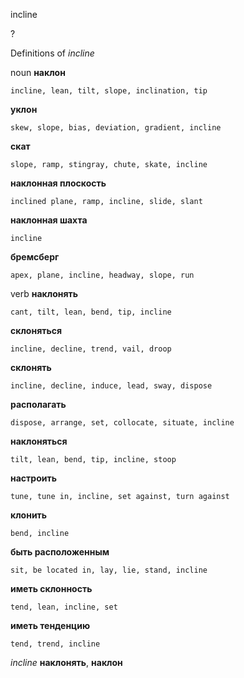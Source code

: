 incline

?


Definitions of _incline_

noun
**наклон**

    incline, lean, tilt, slope, inclination, tip
**уклон**

    skew, slope, bias, deviation, gradient, incline
**скат**

    slope, ramp, stingray, chute, skate, incline
**наклонная плоскость**

    inclined plane, ramp, incline, slide, slant
**наклонная шахта**

    incline
**бремсберг**

    apex, plane, incline, headway, slope, run

verb
**наклонять**

    cant, tilt, lean, bend, tip, incline
**склоняться**

    incline, decline, trend, vail, droop
**склонять**

    incline, decline, induce, lead, sway, dispose
**располагать**

    dispose, arrange, set, collocate, situate, incline
**наклоняться**

    tilt, lean, bend, tip, incline, stoop
**настроить**

    tune, tune in, incline, set against, turn against
**клонить**

    bend, incline
**быть расположенным**

    sit, be located in, lay, lie, stand, incline
**иметь склонность**

    tend, lean, incline, set
**иметь тенденцию**

    tend, trend, incline

_incline_
**наклонять**, **наклон**